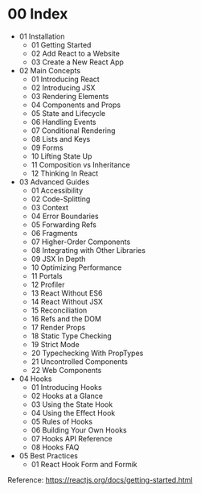 # 00 Index

- 01 Installation
  - 01 Getting Started
  - 02 Add React to a Website
  - 03 Create a New React App
- 02 Main Concepts
  - 01 Introducing React
  - 02 Introducing JSX
  - 03 Rendering Elements
  - 04 Components and Props
  - 05 State and Lifecycle
  - 06 Handling Events
  - 07 Conditional Rendering
  - 08 Lists and Keys
  - 09 Forms
  - 10 Lifting State Up
  - 11 Composition vs Inheritance
  - 12 Thinking In React
- 03 Advanced Guides
  - 01 Accessibility
  - 02 Code-Splitting
  - 03 Context
  - 04 Error Boundaries
  - 05 Forwarding Refs
  - 06 Fragments
  - 07 Higher-Order Components
  - 08 Integrating with Other Libraries
  - 09 JSX In Depth
  - 10 Optimizing Performance
  - 11 Portals
  - 12 Profiler
  - 13 React Without ES6
  - 14 React Without JSX
  - 15 Reconciliation
  - 16 Refs and the DOM
  - 17 Render Props
  - 18 Static Type Checking
  - 19 Strict Mode
  - 20 Typechecking With PropTypes
  - 21 Uncontrolled Components
  - 22 Web Components
- 04 Hooks
  - 01 Introducing Hooks
  - 02 Hooks at a Glance
  - 03 Using the State Hook
  - 04 Using the Effect Hook
  - 05 Rules of Hooks
  - 06 Building Your Own Hooks
  - 07 Hooks API Reference
  - 08 Hooks FAQ
- 05 Best Practices
  - 01 React Hook Form and Formik

Reference: https://reactjs.org/docs/getting-started.html
